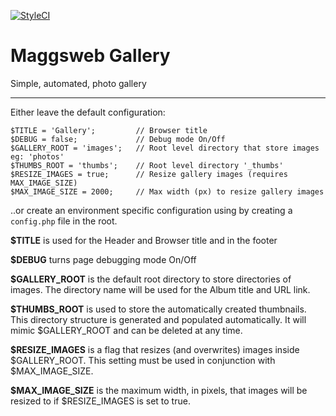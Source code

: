 [![StyleCI](https://github.styleci.io/repos/169919219/shield?branch=master)](https://github.styleci.io/repos/169919219)

# Maggsweb Gallery
Simple, automated, photo gallery

<hr>

Either leave the default configuration:

    $TITLE = 'Gallery';         // Browser title
    $DEBUG = false;             // Debug mode On/Off
    $GALLERY_ROOT = 'images';   // Root level directory that store images eg: 'photos'
    $THUMBS_ROOT = 'thumbs';    // Root level directory '_thumbs'
    $RESIZE_IMAGES = true;      // Resize gallery images (requires MAX_IMAGE_SIZE)
    $MAX_IMAGE_SIZE = 2000;     // Max width (px) to resize gallery images

..or create an environment specific configuration using by creating a `config.php` file in the root.


**$TITLE** is used for the Header and Browser title and in the footer

**$DEBUG** turns page debugging mode On/Off

**$GALLERY_ROOT** is the default root directory to store directories of images.
The directory name will be used for the Album title and URL link.

**$THUMBS_ROOT** is used to store the automatically created thumbnails.
This directory structure is generated and populated automatically.
It will mimic $GALLERY_ROOT and can be deleted at any time.

**$RESIZE_IMAGES** is a flag that resizes (and overwrites) images inside $GALLERY_ROOT.
This setting must be used in conjunction with $MAX_IMAGE_SIZE.

**$MAX_IMAGE_SIZE** is the maximum width, in pixels, that images will be resized to if $RESIZE_IMAGES is set to true.

 

